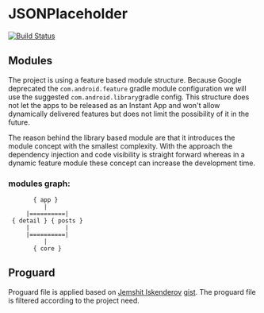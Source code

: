 # JSONPlaceholder

[![Build Status](https://app.bitrise.io/app/a1660eb3576f70bc/status.svg?token=08K5XLMEus93LhPxqI1NLA&branch=master)](https://app.bitrise.io/app/a1660eb3576f70bc)

## Modules
The project is using a feature based module structure. Because Google deprecated the `com.android.feature` gradle module
 configuration we will use the suggested `com.android.library`gradle config. This structure does not let the apps to be 
 released as an Instant App and won't allow dynamically delivered features but does not limit the possibility of it in the future.

The reason behind the library based module are that it introduces the module concept with the smallest complexity.
With the approach the dependency injection and code visibility is straight forward whereas in a dynamic feature module 
these concept can increase the development time.
### modules graph:
```text
       { app }
          |
     |==========|
 { detail } { posts }
     |          |
     |==========|
          |
       { core }
```
## Proguard

Proguard file is applied based on [Jemshit Iskenderov](https://gist.github.com/jemshit) [gist](https://gist.github.com/jemshit/767ab25a9670eb0083bafa65f8d786bb).
The proguard file is filtered according to the project need.

